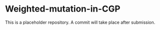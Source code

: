 # Weighted-mutation-in-CGP


This is a placeholder repository. A commit will take place after submission.
